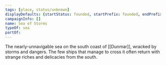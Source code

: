 ```yaml
---
tags: [place, status/unknown]
displayDefaults: {startStatus: founded, startPrefix: founded, endPrefix: destroyed, endStatus: destroyed}
campaignInfo: []
name: Sea of Storms
typeOf: sea
partOf:
---
```


The nearly-unnavigable sea on the south coast of [[Dunmar]], wracked by storms and dangers. The few ships that manage to cross it often return with strange riches and delicacies from the south. 

